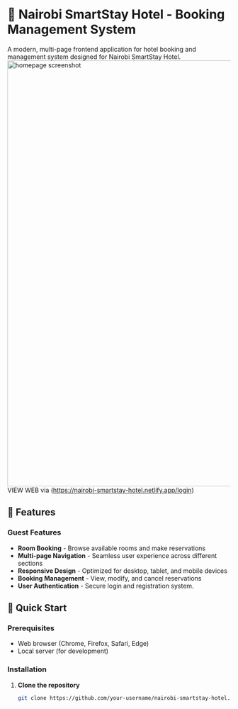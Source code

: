 # 🏨 Nairobi SmartStay Hotel - Booking Management System

A modern, multi-page frontend application for hotel booking and management system designed for Nairobi SmartStay Hotel.
<img width="1920" height="961" alt="homepage screenshot" src="https://github.com/user-attachments/assets/3907d4c9-c3bc-4b41-9a13-8ce3e5e21b80" />
VIEW WEB via (https://nairobi-smartstay-hotel.netlify.app/login)

## 🌟 Features
### Guest Features
- **Room Booking** - Browse available rooms and make reservations
- **Multi-page Navigation** - Seamless user experience across different sections
- **Responsive Design** - Optimized for desktop, tablet, and mobile devices
- **Booking Management** - View, modify, and cancel reservations
- **User Authentication** - Secure login and registration system.

## 🚀 Quick Start

### Prerequisites
- Web browser (Chrome, Firefox, Safari, Edge)
- Local server (for development)

### Installation
1. **Clone the repository**
   ```bash
   git clone https://github.com/your-username/nairobi-smartstay-hotel.git
